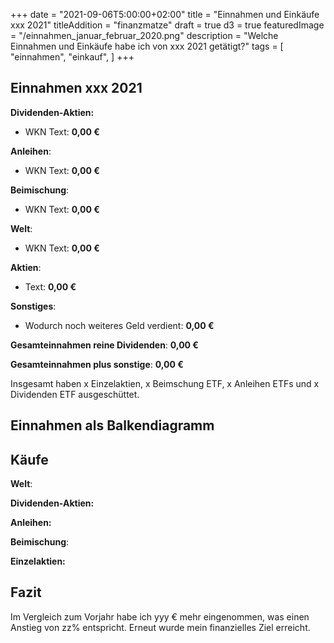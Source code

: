 +++
date = "2021-09-06T5:00:00+02:00"
title = "Einnahmen und Einkäufe xxx 2021"
titleAddition = "finanzmatze"
draft = true
d3 = true
featuredImage = "/einnahmen_januar_februar_2020.png"
description = "Welche Einnahmen und Einkäufe habe ich von xxx 2021 getätigt?"
tags = [
    "einnahmen",
    "einkauf",
]
+++

## Einnahmen xxx 2021

**Dividenden-Aktien:**

- WKN Text: **0,00 €**


**Anleihen**:

- WKN Text: **0,00 €**


**Beimischung**:

- WKN Text: **0,00 €**


**Welt**:

- WKN Text: **0,00 €**


**Aktien**:

- Text: **0,00 €**


**Sonstiges**:

- Wodurch noch weiteres Geld verdient: **0,00 €**

**Gesamteinnahmen reine Dividenden**: **0,00 €**

**Gesamteinnahmen plus sonstige**: **0,00 €**

Insgesamt haben x Einzelaktien, x Beimschung ETF, x Anleihen ETFs und x Dividenden ETF ausgeschüttet.


## Einnahmen als Balkendiagramm

<div id="d3id" ></div>
<!-- load the d3.js library -->
<script src="https://d3js.org/d3.v4.min.js"></script>

<script>
var models = [
  {
    "model_name":"Januar",
    "field1":128,
    "field2":113
  },
  {
    "model_name":"Februar",
    "field1":50,
    "field2":144
  },
  {
    "model_name":"März",
    "field1":150,
    "field2":188
  },
  {
    "model_name":"April",
    "field1":191,
    "field2":206
  },
  {
    "model_name":"Mai",
    "field1":140,
    "field2":193
  },
  {
    "model_name":"Juni",
    "field1":293,
    "field2":245
  },
  {
    "model_name":"Juli",
    "field1":171,
    "field2":626,
  },
  {
    "model_name":"August",
    "field1":149,
    "field2":176,
  },
  {
    "model_name":"September",
    "field1":85,
    "field2":188,
  },
  {
    "model_name":"Oktober",
    "field1":336,
    "field2":450,
  },
  {
    "model_name":"November",
    "field1":129,
    "field2":0,
  },
  {
    "model_name":"Dezember",
    "field1":178,
    "field2":0,
  },
];
models = models.map(i => {
  i.model_name = i.model_name;
	return i;
});

var container = d3.select('#d3id'),
    width = 500,
    height = 300,
    margin = {top: 30, right: 20, bottom: 30, left: 50},
    barPadding = .2,
    axisTicks = {qty: 5, outerSize: 0, dateFormat: '%m-%d'};

var svg = container
   .append("svg")
   .attr("width", width)
   .attr("height", height)
   .append("g")
   .attr("transform", `translate(${margin.left},${margin.top})`);

var xScale0 = d3.scaleBand().range([0, width - margin.left - margin.right]).padding(barPadding);
var xScale1 = d3.scaleBand();
var yScale = d3.scaleLinear().range([height - margin.top - margin.bottom, 0]);

var xAxis = d3.axisBottom(xScale0).tickSizeOuter(axisTicks.outerSize);
var yAxis = d3.axisLeft(yScale).ticks(axisTicks.qty).tickSizeOuter(axisTicks.outerSize);

xScale0.domain(models.map(d => d.model_name));
xScale1.domain(['field1', 'field2']).range([0, xScale0.bandwidth()]);
yScale.domain([0, d3.max(models, d => d.field1 > d.field2 ? d.field1 : d.field2)]);

var model_name = svg.selectAll(".model_name")
  .data(models)
  .enter().append("g")
  .attr("class", "model_name")
  .attr("transform", d => `translate(${xScale0(d.model_name)},0)`);

/* Add field1 bars */
model_name.selectAll(".bar.field1")
  .data(d => [d])
  .enter()
  .append("rect")
  .attr("class", "bar field1")
.style("fill","#69b3a2")
  .attr("x", d => xScale1('field1'))
  .attr("y", d => yScale(d.field1))
  .attr("width", xScale1.bandwidth())
  .attr("height", d => {
    return height - margin.top - margin.bottom - yScale(d.field1)
  });

/* Add field2 bars */
model_name.selectAll(".bar.field2")
  .data(d => [d])
  .enter()
  .append("rect")
  .attr("class", "bar field2")
.style("fill","#404080")
  .attr("x", d => xScale1('field2'))
  .attr("y", d => yScale(d.field2))
  .attr("width", xScale1.bandwidth())
  .attr("height", d => {
    return height - margin.top - margin.bottom - yScale(d.field2)
  });

// Add the X Axis
svg.append("g")
   .attr("class", "x axis")
   .attr("transform", `translate(0,${height - margin.top - margin.bottom})`)
   .call(xAxis);

// Add the Y Axis
svg.append("g")
   .attr("class", "y axis")
   .call(yAxis);

svg.append("text")
   .attr("transform", "rotate(0)")
   .attr("y", "-2em")
   .attr("dy", "1em")
   .style("text-anchor", "end")
   .text("€");

// Handmade legend
svg.append("circle").attr("cx",15).attr("cy",-10).attr("r", 6).style("fill", "#69b3a2")
svg.append("circle").attr("cx",15).attr("cy",20).attr("r", 6).style("fill", "#404080")
svg.append("text").attr("x", 30).attr("y", -5).text("2020").style("font-size", "15px").attr("alignment-baseline","middle")
svg.append("text").attr("x", 30).attr("y", 25).text("2021").style("font-size", "15px").attr("alignment-baseline","middle")
</script>


## Käufe

**Welt**:


**Dividenden-Aktien:**



**Anleihen:**



**Beimischung**:



**Einzelaktien:**



## Fazit

Im Vergleich zum Vorjahr habe ich yyy € mehr eingenommen, was einen Anstieg von zz% entspricht. Erneut wurde mein finanzielles Ziel erreicht.

